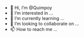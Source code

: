 - 👋 Hi, I’m @Quimpoy
- 👀 I’m interested in ...
- 🌱 I’m currently learning ...
- 💞️ I’m looking to collaborate on ...
- 📫 How to reach me ...

<!---
Quimpoy/Quimpoy is a ✨ special ✨ repository because its `README.md` (this file) appears on your GitHub profile.
You can click the Preview link to take a look at your changes.
--->
